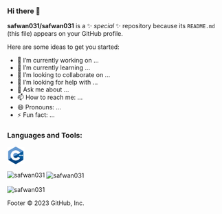 ### Hi there 👋

**safwan031/safwan031** is a ✨ _special_ ✨ repository because its `README.md` (this file) appears on your GitHub profile.

Here are some ideas to get you started:

- 🔭 I’m currently working on ...
- 🌱 I’m currently learning ...
- 👯 I’m looking to collaborate on ...
- 🤔 I’m looking for help with ...
- 💬 Ask me about ...
- 📫 How to reach me: ...
- 😄 Pronouns: ...
- ⚡ Fun fact: ...

<h3 align="left">Languages and Tools:</h3>
<p align="left"> <a href="https://www.w3schools.com/cpp/" target="_blank" rel="noreferrer"> <img src="https://raw.githubusercontent.com/devicons/devicon/master/icons/cplusplus/cplusplus-original.svg" alt="cplusplus" width="40" height="40"/> </a> 

<p><img align="left" src="https://github-readme-stats.vercel.app/api/top-langs?username=safwan031&show_icons=true&locale=en&layout=compact" alt="safwan031" /></p>

<p>&nbsp;<img align="center" src="https://github-readme-stats.vercel.app/api?username=safwan031&show_icons=true&locale=en" alt="safwan031" /></p>

<p><img align="center" src="https://github-readme-streak-stats.herokuapp.com/?user=safwan031&" alt="safwan031" /></p>
Footer
© 2023 GitHub, Inc.

